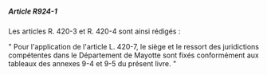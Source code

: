 ##### Article R924-1

Les articles R. 420-3 et R. 420-4 sont ainsi rédigés :

" Pour l'application de l'article L. 420-7, le siège et le ressort des juridictions compétentes dans le Département de Mayotte sont fixés conformément aux tableaux des annexes 9-4 et 9-5 du présent livre. "

